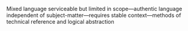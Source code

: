Mixed language serviceable but limited in scope—authentic language independent of subject-matter—requires stable context—methods of technical reference and logical abstraction